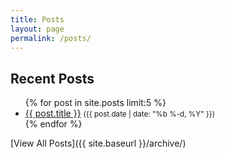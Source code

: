 ```yaml
---
title: Posts
layout: page
permalink: /posts/
---
```


## Recent Posts

<ul>
  {% for post in site.posts limit:5 %}
    <li>
      <a href="{{ post.url | relative_url }}">{{ post.title }}</a>
      <small>({{ post.date | date: "%b %-d, %Y" }})</small>
    </li>
  {% endfor %}
</ul>

[View All Posts]({{ site.baseurl }}/archive/)
